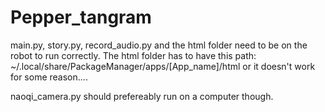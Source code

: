 # Pepper_tangram

main.py, story.py, record_audio.py and the html folder need to be on the robot to run correctly.
The html folder has to have this path: ~/.local/share/PackageManager/apps/[App_name]/html  or it doesn't work for some reason....

naoqi_camera.py should prefereably run on a computer though.
